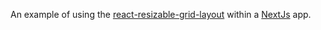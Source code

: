 An example of using the [react-resizable-grid-layout](https://github.com/robphilipp/react-grid-layout) within a [NextJs](https://nextjs.org) app.